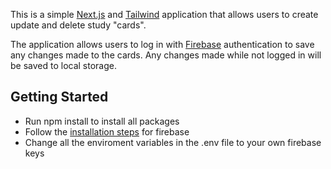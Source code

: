 This is  a simple [Next.js](https://nextjs.org/) and [Tailwind](https://tailwindcss.com/) application that allows users to create update and delete study "cards".

The application allows users to log in with [Firebase](https://firebase.google.com/) authentication to save any changes made to the cards. Any changes made
while not logged in will be saved to local storage.
## Getting Started
* Run npm install to install all packages
* Follow the [installation steps](https://firebase.google.com/docs/web/setup) for firebase
* Change all the enviroment variables in the .env file to your own firebase keys
